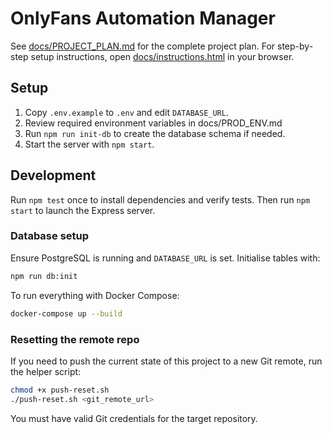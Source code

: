 # OnlyFans Automation Manager

See [docs/PROJECT_PLAN.md](docs/PROJECT_PLAN.md) for the complete project plan.
For step-by-step setup instructions, open [docs/instructions.html](docs/instructions.html) in your browser.

## Setup
1. Copy `.env.example` to `.env` and edit `DATABASE_URL`.
2. Review required environment variables in docs/PROD_ENV.md
3. Run `npm run init-db` to create the database schema if needed.
4. Start the server with `npm start`.

## Development

Run `npm test` once to install dependencies and verify tests.
Then run `npm start` to launch the Express server.

### Database setup

Ensure PostgreSQL is running and `DATABASE_URL` is set. Initialise tables with:
```bash
npm run db:init
```

To run everything with Docker Compose:
```bash
docker-compose up --build
```

### Resetting the remote repo

If you need to push the current state of this project to a new Git remote, run
the helper script:

```bash
chmod +x push-reset.sh
./push-reset.sh <git_remote_url>
```

You must have valid Git credentials for the target repository.
